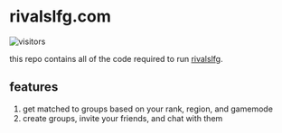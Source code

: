 # rivalslfg.com

![visitors](https://img.shields.io/endpoint?url=https://vu-mi.com/api/v1/views?id=jcserv/rivalslfg.com)

this repo contains all of the code required to run [rivalslfg](https://rivalslfg.vercel.app/).

## features
1. get matched to groups based on your rank, region, and gamemode
2. create groups, invite your friends, and chat with them


<!-- LICENSE, .github, .vscode, **/go.mod, **/go.sum, *.yaml, *.yml, **/routeTree.gen.ts -->